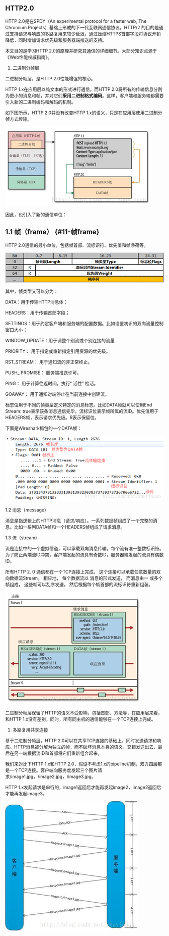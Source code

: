 ## HTTP2.0

HTTP 2.0是在SPDY（An experimental protocol for a faster web, The Chromium Projects）基础上形成的下一代互联网通信协议。HTTP/2 的目的是通过支持请求与响应的多路复用来较少延迟，通过压缩HTTPS首部字段将协议开销降低，同时增加请求优先级和服务器端推送的支持。

本文目的是学习HTTP 2.0的原理并研究其通信的详细细节。大部分知识点源于《Web性能权威指南》。

1. 二进制分帧层

二进制分帧层，是HTTP 2.0性能增强的核心。

HTTP 1.x在应用层以纯文本的形式进行通信，而HTTP 2.0将所有的传输信息分割为更小的消息和帧，并对它们**采用二进制格式编码**。这样，客户端和服务端都需要引入新的二进制编码和解码的机制。

如下图所示，HTTP 2.0并没有改变HTTP 1.x的语义，只是在应用层使用二进制分帧方式传输。

![](/assets/20170405172818292.png)

因此，也引入了新的通信单位：

## **1.1 帧（frame）** {#11-帧frame}

HTTP 2.0通信的最小单位，包括帧首部、流标识符、优先值和帧净荷等。

![](/assets/20170405153816267.png)

其中，帧类型又可以分为：

DATA：用于传输HTTP消息体；

HEADERS：用于传输首部字段；

SETTINGS：用于约定客户端和服务端的配置数据。比如设置初识的双向流量控制窗口大小；

WINDOW\_UPDATE：用于调整个别流或个别连接的流量

PRIORITY： 用于指定或重新指定引用资源的优先级。

RST\_STREAM： 用于通知流的非正常终止。

PUSH\_ PROMISE： 服务端推送许可。

PING： 用于计算往返时间，执行“ 活性” 检活。

GOAWAY： 用于通知对端停止在当前连接中创建流。

标志位用于不同的帧类型定义特定的消息标志。比如DATA帧就可以使用End Stream: true表示该条消息通信完毕。流标识位表示帧所属的流ID。优先值用于HEADERS帧，表示请求优先级。R表示保留位。

下面是Wireshark抓包的一个DATA帧：

![](/assets/20170405170457247.png)

1.2 消息（message）

消息是指逻辑上的HTTP消息（请求/响应）。一系列数据帧组成了一个完整的消息。比如一系列DATA帧和一个HEADERS帧组成了请求消息。

1.3 流（stream）

流是连接中的一个虚拟信道，可以承载双向消息传输。每个流有唯一整数标识符。为了防止两端流ID冲突，客户端发起的流具有奇数ID，服务器端发起的流具有偶数ID。

所有HTTP 2. 0 通信都在一个TCP连接上完成， 这个连接可以承载任意数量的双向数据流Stream。 相应地， 每个数据流以 消息的形式发送， 而消息由一 或多个帧组成， 这些帧可以乱序发送， 然后根据每个帧首部的流标识符重新组装。

![](/assets/20170405172729697.png)

二进制分帧层保留了HTTP的语义不受影响，包括首部、方法等，在应用层来看，和HTTP 1.x没有差别。同时，所有同主机的通信能够在一个TCP连接上完成。

1. 多路复用共享连接

基于二进制分帧层，HTTP 2.0可以在共享TCP连接的基础上，同时发送请求和响应。HTTP消息被分解为独立的帧，而不破坏消息本身的语义，交错发送出去，最后在另一端根据流ID和首部将它们重新组合起来。

我们来对比下HTTP 1.x和HTTP 2.0，假设不考虑1.x的pipeline机制，双方四层都是一个TCP连接。客户端向服务度发起三个图片请求/image1.jpg，/image2.jpg，/image3.jpg。

HTTP 1.x发起请求是串行的，image1返回后才能再发起image2，image2返回后才能再发起image3。

![](/assets/20170406101003201.jpg)































